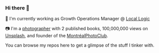### Hi there 👋

💼 I'm currently working as Growth Operations Manager @ [Local Logic](https://www.locallogic.co)

📷 I'm a [photographer](https://jpvalery.photo) with 2 published books, 100,000,000 views on [Unsplash](https://unsplash.com/jpvalery), and founder of the [MontréalPhotoClub](https://montrealphoto.club). 

You can browse my repos here to get a glimpse of the stuff I tinker with.

<!--
**jpvalery/jpvalery** is a ✨ _special_ ✨ repository because its `README.md` (this file) appears on your GitHub profile.

Here are some ideas to get you started:

- 🔭 I’m currently working on ...
- 🌱 I’m currently learning ...
- 👯 I’m looking to collaborate on ...
- 🤔 I’m looking for help with ...
- 💬 Ask me about ...
- 📫 How to reach me: ...
- 😄 Pronouns: ...
- ⚡ Fun fact: ...
-->
